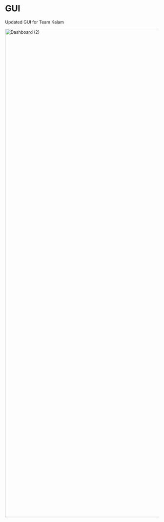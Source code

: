 # GUI
Updated GUI for Team Kalam

<img width="1600" alt="Dashboard (2)" src="https://user-images.githubusercontent.com/19469980/147661505-e2362b9f-7748-492f-a709-d3f864a3038b.png">
